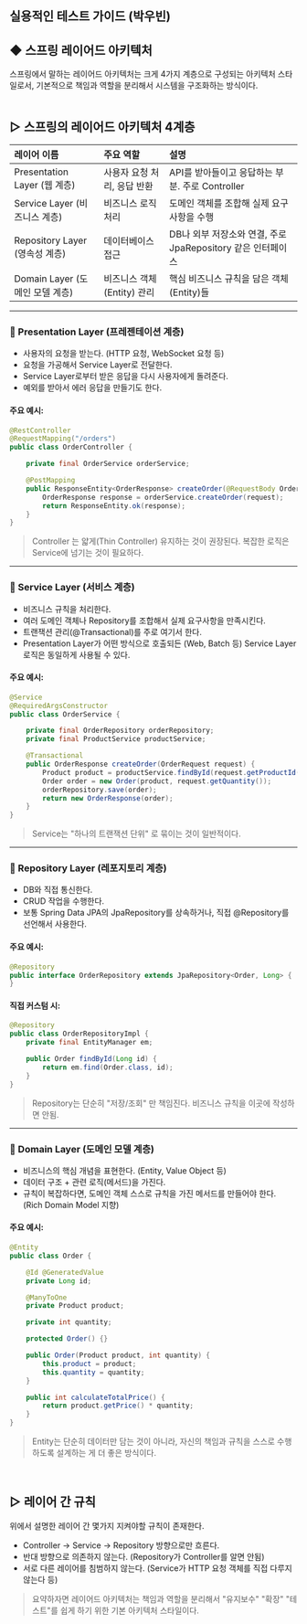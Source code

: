 ## 실용적인 테스트 가이드 (박우빈)
##  ◆ 스프링 레이어드 아키텍처
스프링에서 말하는 레이어드 아키텍처는 크게 4가지 계층으로 구성되는 아키텍처 스타일로서,
기본적으로 책임과 역할을 분리해서 시스템을 구조화하는 방식이다.
<br></br>

## ▷ 스프링의 레이어드 아키텍처 4계층

| 레이어 이름                    | 주요 역할               | 설명                                        |
|:--------------------------|:--------------------|:------------------------------------------|
| Presentation Layer (웹 계층) | 사용자 요청 처리, 응답 반환    | API를 받아들이고 응답하는 부분. 주로 Controller         |
| Service Layer (비즈니스 계층)   | 비즈니스 로직 처리          | 도메인 객체를 조합해 실제 요구사항을 수행                   |
| Repository Layer (영속성 계층) | 데이터베이스 접근           | DB나 외부 저장소와 연결, 주로 JpaRepository 같은 인터페이스 |
| Domain Layer (도메인 모델 계층)  | 비즈니스 객체 (Entity) 관리 | 핵심 비즈니스 규칙을 담은 객체(Entity)들                |
---

### 📌 Presentation Layer (프레젠테이션 계층)
- 사용자의 요청을 받는다. (HTTP 요청, WebSocket 요청 등)
- 요청을 가공해서 Service Layer로 전달한다.
- Service Layer로부터 받은 응답을 다시 사용자에게 돌려준다.
- 예외를 받아서 에러 응답을 만들기도 한다.

#### 주요 예시:
```java
@RestController
@RequestMapping("/orders")
public class OrderController {

    private final OrderService orderService;

    @PostMapping
    public ResponseEntity<OrderResponse> createOrder(@RequestBody OrderRequest request) {
        OrderResponse response = orderService.createOrder(request);
        return ResponseEntity.ok(response);
    }
}
```
> Controller 는 얇게(Thin Controller) 유지하는 것이 권장된다.
> 복잡한 로직은 Service에 넘기는 것이 필요하다.
---
### 📌 Service Layer (서비스 계층)
- 비즈니스 규칙을 처리한다.
- 여러 도메인 객체나 Repository를 조합해서 실제 요구사항을 만족시킨다.
- 트랜잭션 관리(@Transactional)를 주로 여기서 한다.
- Presentation Layer가 어떤 방식으로 호출되든 (Web, Batch 등) Service Layer 로직은 동일하게 사용될 수 있다.

#### 주요 예시:
```java
@Service
@RequiredArgsConstructor
public class OrderService {

    private final OrderRepository orderRepository;
    private final ProductService productService;

    @Transactional
    public OrderResponse createOrder(OrderRequest request) {
        Product product = productService.findById(request.getProductId());
        Order order = new Order(product, request.getQuantity());
        orderRepository.save(order);
        return new OrderResponse(order);
    }
}
```
> Service는 "하나의 트랜잭션 단위" 로 묶이는 것이 일반적이다.
---
### 📌 Repository Layer (레포지토리 계층)
- DB와 직접 통신한다.
- CRUD 작업을 수행한다.
- 보통 Spring Data JPA의 JpaRepository를 상속하거나, 직접 @Repository를 선언해서 사용한다.

#### 주요 예시:
```java
@Repository
public interface OrderRepository extends JpaRepository<Order, Long> {
}
```
#### 직접 커스텀 시: 
```java
@Repository
public class OrderRepositoryImpl {
    private final EntityManager em;

    public Order findById(Long id) {
        return em.find(Order.class, id);
    }
}
```
> Repository는 단순히 "저장/조회" 만 책임진다. 비즈니스 규칙을 이곳에 작성하면 안됨.
---
### 📌 Domain Layer (도메인 모델 계층)
- 비즈니스의 핵심 개념을 표현한다. (Entity, Value Object 등)
- 데이터 구조 + 관련 로직(메서드)을 가진다.
- 규칙이 복잡하다면, 도메인 객체 스스로 규칙을 가진 메서드를 만들어야 한다. (Rich Domain Model 지향)

#### 주요 예시:
```java
@Entity
public class Order {

    @Id @GeneratedValue
    private Long id;

    @ManyToOne
    private Product product;

    private int quantity;

    protected Order() {}

    public Order(Product product, int quantity) {
        this.product = product;
        this.quantity = quantity;
    }

    public int calculateTotalPrice() {
        return product.getPrice() * quantity;
    }
}
```
> Entity는 단순히 데이터만 담는 것이 아니라, 자신의 책임과 규칙을 스스로 수행하도록 설계하는 게 더 좋은 방식이다.

<br>

## ▷ 레이어 간 규칙
위에서 설명한 레이어 간 몇가지 지켜야할 규칙이 존재한다.

- Controller → Service → Repository 방향으로만 흐른다.
- 반대 방향으로 의존하지 않는다. (Repository가 Controller를 알면 안됨)
- 서로 다른 레이어를 침범하지 않는다. (Service가 HTTP 요청 객체를 직접 다루지 않는다 등)

> 요약하자면 레이어드 아키텍처는 책임과 역할을 분리해서 "유지보수" "확장" "테스트"를 쉽게 하기 위한 기본 아키텍처 스타일이다.





